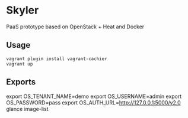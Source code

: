 # Skyler

PaaS prototype based on OpenStack + Heat and Docker

## Usage

```
vagrant plugin install vagrant-cachier
vagrant up
```

## Exports

export OS_TENANT_NAME=demo
export OS_USERNAME=admin
export OS_PASSWORD=pass
export OS_AUTH_URL=http://127.0.0.1:5000/v2.0
glance image-list

